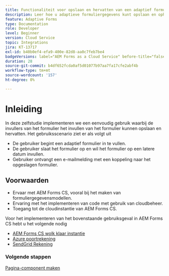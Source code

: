 ```yaml
---
title: Functionaliteit voor opslaan en hervatten van een adaptief formulier implementeren
description: Leer hoe u adaptieve formuliergegevens kunt opslaan en ophalen van Azure-opslagaccount.
feature: Adaptive Forms
type: Documentation
role: Developer
level: Beginner
version: Cloud Service
topic: Integrations
jira: KT-13717
exl-id: b40b0ef4-efa9-400e-82d8-aa0c7feb7be4
badgeVersions: label="AEM Forms as a Cloud Service" before-title="false"
duration: 28
source-git-commit: b4df652fcda0af5d01077b97aa7fa17cfe2abf4b
workflow-type: tm+mt
source-wordcount: '157'
ht-degree: 0%

---
```


# Inleiding

In deze zelfstudie implementeren we een eenvoudig gebruik waarbij de invullers van het formulier het invullen van het formulier kunnen opslaan en hervatten. Het gebruiksscenario ziet er als volgt uit

* De gebruiker begint een adaptief formulier in te vullen.
* De gebruiker slaat het formulier op en wil het formulier op een latere datum invullen.
* Gebruiker ontvangt een e-mailmelding met een koppeling naar het opgeslagen formulier.

## Voorwaarden

* Ervaar met AEM Forms CS, vooral bij het maken van formuliergegevensmodellen.
* Ervaring met het implementeren van code met gebruik van cloudbeheer.
* Toegang tot de cloudinstantie van AEM Forms CS.

Voor het implementeren van het bovenstaande gebruiksgeval in AEM Forms CS hebt u het volgende nodig

* [ AEM Forms CS wolk klaar instantie ](https://experienceleague.adobe.com/docs/experience-manager-learn/cloud-service/forms/developing-for-cloud-service/intellij-and-aem-sync.html?lang=en#set-up-aem-author-instance)
* [ Azure poortrekening ](https://portal.azure.com/)
* [ SendGrid Rekening ](https://sendgrid.com/)

### Volgende stappen

[Pagina-component maken](./page-component.md)
